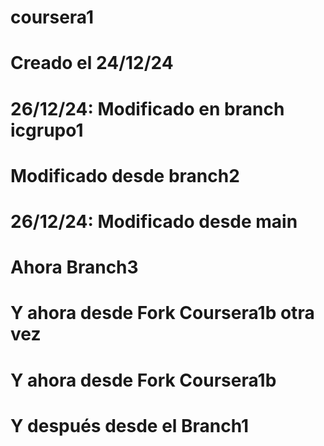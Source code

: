# coursera1
# Creado el 24/12/24
# 26/12/24: Modificado en branch icgrupo1
# Modificado desde branch2
# 26/12/24: Modificado desde main
# Ahora Branch3
# Y ahora desde Fork Coursera1b otra vez
# Y ahora desde Fork Coursera1b
# Y después desde el Branch1

